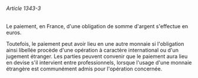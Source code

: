 ###### Article 1343-3

Le paiement, en France, d'une obligation de somme d'argent s'effectue en euros.

Toutefois, le paiement peut avoir lieu en une autre monnaie si l'obligation ainsi libellée procède d'une opération à caractère international ou d'un jugement étranger. Les parties peuvent convenir que le paiement aura lieu en devise s'il intervient entre professionnels, lorsque l'usage d'une monnaie étrangère est communément admis pour l'opération concernée.

